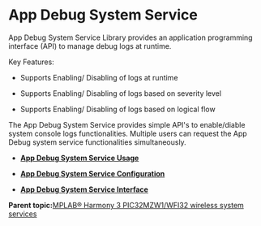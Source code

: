 # App Debug System Service

App Debug System Service Library provides an application programming interface \(API\) to manage debug logs at runtime.

Key Features:

-   Supports Enabling/ Disabling of logs at runtime

-   Supports Enabling/ Disabling of logs based on severity level

-   Supports Enabling/ Disabling of logs based on logical flow


The App Debug System Service provides simple API's to enable/diable system console logs functionalities. Multiple users can request the App Debug system service functionalities simultaneously.

-   **[App Debug System Service Usage](GUID-A4D437CC-705D-469F-BBD6-8BF8C1B8E9FD.md)**  

-   **[App Debug System Service Configuration](GUID-35EAAD3C-3DC0-4AC0-8ECD-BD900AD22695.md)**  

-   **[App Debug System Service Interface](GUID-578A7A2F-0FFE-463F-A241-3190441F74E0.md)**  


**Parent topic:**[MPLAB® Harmony 3 PIC32MZW1/WFI32 wireless system services](GUID-653E183F-71C9-4BD2-9698-4D4BB2A2992A.md)


